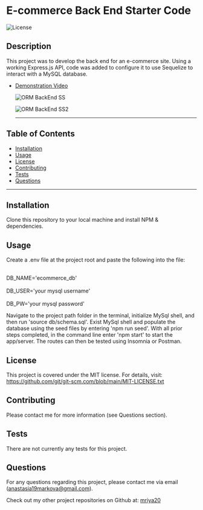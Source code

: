 # E-commerce Back End Starter Code
  ![License](https://img.shields.io/badge/license-MIT-blue)

  ## Description
  This project was to develop the back end for an e-commerce site. Using a working Express.js API, code was added to configure it to use Sequelize to interact with a MySQL database.

  * [Demonstration Video](https://watch.screencastify.com/v/rd5m8W4B4hWN1sjUnxik)

    ![ORM BackEnd SS](https://user-images.githubusercontent.com/79202800/142947948-ff915ba4-783f-44e6-a631-5c3f791fb0e1.PNG)
    
    ![ORM BackEnd SS2](https://user-images.githubusercontent.com/79202800/142948004-13bf370d-8777-43cb-a59d-25fad29592db.PNG)


     ***************************************************************
  ## Table of Contents
* [Installation](#installation)
* [Usage](#usage)
* [License](#license)
* [Contributing](#contributing)
* [Tests](#tests)
* [Questions](#questions)
***************************************************************
## Installation
Clone this repository to your local machine and install NPM & dependencies. 

## Usage
Create a .env file at the project root and paste the following into the file: 

<br>DB_NAME='ecommerce_db'<br>
<br>DB_USER='your mysql username'<br>
<br>DB_PW='your mysql password'<br>

Navigate to the project path folder in the terminal, initialize MySql shell, and then run 'source db/schema.sql'. Exist MySql shell and populate the database using the seed files by entering 'npm run seed'. With all prior steps completed, in the command line enter 'npm start' to start the app/server. The routes can then be tested using Insomnia or Postman.
  
  
## License
  This project is covered under the MIT license. 
      For details, visit: https://github.com/git/git-scm.com/blob/main/MIT-LICENSE.txt
  
## Contributing
  Please contact me for more information (see Questions section).

## Tests
  There are not currently any tests for this project.

## Questions
  For any questions regarding this project, please contact me via email (anastasia19markova@gmail.com).

  Check out my other project repositories on Github at: [mriya20](https://github.com/mriya20)
